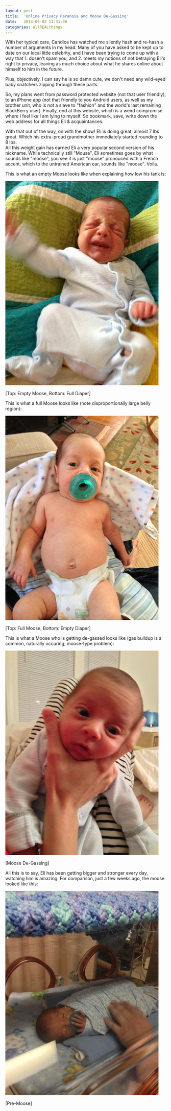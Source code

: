 ```yaml
---
layout: post
title:  'Online Privacy Paranoia and Moose De-Gassing'
date:   2013-06-02 11:31:00
categories: allREALthings
---
```


With her typical care, Candice has watched me silently hash and re-hash a number of arguments in my head.  Many of you have asked to be kept up to date on our local little celebrity, and I have been trying to come up with a way that 1. dosen't spam you, and 2. meets my notions of not betraying Eli's right to privacy, leaving as much choice about what he shares online about himself to him in the future.

Plus, objectively, I can say he is so damn cute, we don't need any wild-eyed baby snatchers zipping through these parts.

So, my plans went from password protected website (not that user friendly), to an iPhone app (not that friendly to you Android users, as well as my brother unit, who is not a slave to "fashion" and the world's last remaining BlackBerry user).  Finally, end at this website, which is a weird compromise where I feel like I am lying to myself.  So bookmark, save, write down the web address for all things Eli &amp; acquaintances.

With that out of the way, on with the show!  Eli is doing great, almost 7 lbs great.  Which his extra-proud grandmother immediately started rounding to 8 lbs.  
All this weight gain has earned Eli a very popular second version of his nickname.  While technically still "Mouse", Eli sometimes goes by what sounds like "moose", you see it is just "mouse" pronouced with a French accent, which to the untrained American ear, sounds like "moose".  Voila.

This is what an empty Moose looks like when explaining how low his tank is:

![Empty Moose](/images/IMG_3480.jpg "Empty Moose")

\[Top: Empty Moose, Bottom: Full Diaper\]


This is what a full Moose looks like (note disproportionally large belly region):

![Full Moose](/images/IMG_3489.jpg "Full Moose")

\[Top: Full Moose, Bottom: Empty Diaper\]


This is what a Moose who is getting de-gassed looks like (gas buildup is a common, naturally occuring, moose-type problem):

![Moose De-Gassing](/images/IMG_3447.jpg "Moose De-Gassing")

\[Moose De-Gassing\]


All this is to say, Eli has been getting bigger and stronger every day, watching him is amazing.  For comparison, just a few weeks ago, the moose looked like this:

![Pre-Moose](/images/IMG_2996.jpg "Pre-Moose")

\[Pre-Moose\]
